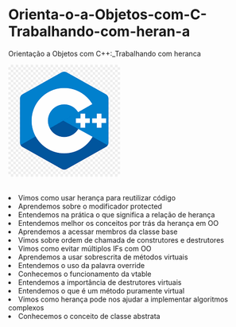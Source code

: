 # Orienta-o-a-Objetos-com-C-Trabalhando-com-heran-a
Orientação a Objetos com C++:_Trabalhando com heranca

<img src="https://github.com/marcospatton/C_plus_plus_Introducao_-a_-linguagem_e_STL/blob/main/c.png"></a>
<br><br>

<li>Vimos como usar herança para reutilizar código
<li>Aprendemos sobre o modificador protected
<li>Entendemos na prática o que significa a relação de herança
<li>Entendemos melhor os conceitos por trás da herança em OO
<li>Aprendemos a acessar membros da classe base
<li>Vimos sobre ordem de chamada de construtores e destrutores
<li>Vimos como evitar múltiplos IFs com OO
<li>Aprendemos a usar sobrescrita de métodos virtuais
<li>Entendemos o uso da palavra override
<li>Conhecemos o funcionamento da vtable
<li>Entendemos a importância de destrutores virtuais
<li>Entendemos o que é um método puramente virtual
<li>Vimos como herança pode nos ajudar a implementar algoritmos complexos
<li>Conhecemos o conceito de classe abstrata
